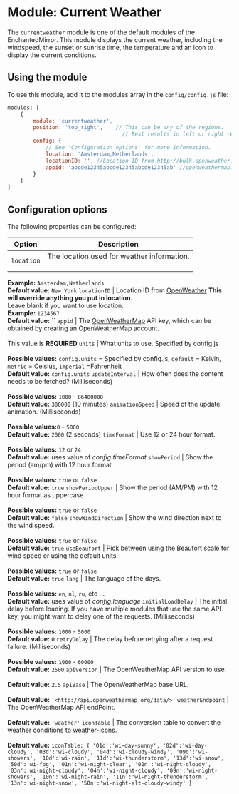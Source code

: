 # Module: Current Weather

The `currentweather` module is one of the default modules of the EnchantedMirror. This module displays the current weather, including the windspeed, the sunset or sunrise time, the temperature and an icon to display the current conditions.

## Using the module

To use this module, add it to the modules array in the `config/config.js` file:

```javascript
modules: [
    {
        module: 'currentweather',
        position: 'top_right',    // This can be any of the regions.
                                    // Best results in left or right regions.
        config: {
            // See 'Configuration options' for more information.
            location: 'Amsterdam,Netherlands',
            locationID: '', //Location ID from http://bulk.openweather.org/sample/
            appid: 'abcde12345abcde12345abcde12345ab' //openweathermap.org API key.
        }
    }
]
```

## Configuration options

The following properties can be configured:

Option              | Description
------------------- | --------------------------------------------------------------------------------------------------------------------------------------------------------------------------------------------------------------------------------------------------------------------------------------------------------------------------------------------------------------------------------------------------------------------------------------------------------------------------------------------------------------------------------------------------------
`location`          | The location used for weather information.<br><br>
**Example:** `Amsterdam,Netherlands`<br>
**Default value:** `New York`
`locationID`        | Location ID from [OpenWeather](http://bulk.openweather.org/sample/) **This will override anything you put in location.**<br>
Leave blank if you want to use location.<br>
**Example:** `1234567`<br>
**Default value:** ``
`appid`             | The [OpenWeatherMap](https://home.openweathermap.org) API key, which can be obtained by creating an OpenWeatherMap account.<br><br>
This value is **REQUIRED**
`units`             | What units to use. Specified by config.js<br><br>
**Possible values:** `config.units` = Specified by config.js, `default` = Kelvin, `metric` = Celsius, `imperial` =Fahrenheit<br>
**Default value:** `config.units`
`updateInterval`    | How often does the content needs to be fetched? (Milliseconds)<br><br>
**Possible values:** `1000` - `86400000`<br>
**Default value:** `300000` (10 minutes)
`animationSpeed`    | Speed of the update animation. (Milliseconds)<br><br>
**Possible values:**`0` - `5000`<br>
**Default value:** `2000` (2 seconds)
`timeFormat`        | Use 12 or 24 hour format.<br><br>
**Possible values:** `12` or `24`<br>
**Default value:** uses value of _config.timeFormat_
`showPeriod`        | Show the period (am/pm) with 12 hour format<br><br>
**Possible values:** `true` or `false`<br>
**Default value:** `true`
`showPeriodUpper`   | Show the period (AM/PM) with 12 hour format as uppercase<br><br>
**Possible values:** `true` or `false`<br>
**Default value:** `false`
`showWindDirection` | Show the wind direction next to the wind speed.<br><br>
**Possible values:** `true` or `false`<br>
**Default value:** `true`
`useBeaufort`       | Pick between using the Beaufort scale for wind speed or using the default units.<br><br>
**Possible values:** `true` or `false`<br>
**Default value:** `true`
`lang`              | The language of the days.<br><br>
**Possible values:** `en`, `nl`, `ru`, etc ...<br>
**Default value:** uses value of _config.language_
`initialLoadDelay`  | The initial delay before loading. If you have multiple modules that use the same API key, you might want to delay one of the requests. (Milliseconds)<br><br>
**Possible values:** `1000` - `5000`<br>
**Default value:** `0`
`retryDelay`        | The delay before retrying after a request failure. (Milliseconds)<br><br>
**Possible values:** `1000` - `60000`<br>
**Default value:** `2500`
`apiVersion`        | The OpenWeatherMap API version to use.<br><br>
**Default value:** `2.5`
`apiBase`           | The OpenWeatherMap base URL.<br><br>
**Default value:** `'<http://api.openweathermap.org/data/>'`
`weatherEndpoint`   | The OpenWeatherMap API endPoint.<br><br>
**Default value:** `'weather'`
`iconTable`         | The conversion table to convert the weather conditions to weather-icons.<br><br>
**Default value:** `iconTable: { '01d':'wi-day-sunny', '02d':'wi-day-cloudy', '03d':'wi-cloudy', '04d':'wi-cloudy-windy', '09d':'wi-showers', '10d':'wi-rain', '11d':'wi-thunderstorm', '13d':'wi-snow', '50d':'wi-fog', '01n':'wi-night-clear', '02n':'wi-night-cloudy', '03n':'wi-night-cloudy', '04n':'wi-night-cloudy', '09n':'wi-night-showers', '10n':'wi-night-rain', '11n':'wi-night-thunderstorm', '13n':'wi-night-snow', '50n':'wi-night-alt-cloudy-windy' }`
